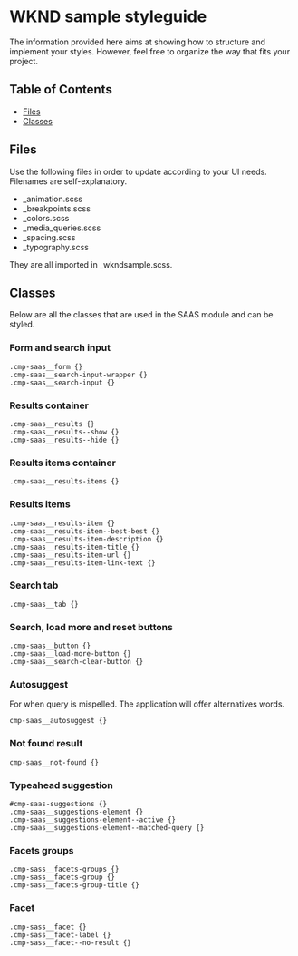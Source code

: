 # WKND sample styleguide

The information provided here aims at showing how to structure and implement your styles. However, feel free to organize the way that fits your project.

## Table of Contents

- [Files](#files)
- [Classes](#classes)

## Files

Use the following files in order to update according to your UI needs. Filenames are self-explanatory.

- \_animation.scss
- \_breakpoints.scss
- \_colors.scss
- \_media_queries.scss
- \_spacing.scss
- \_typography.scss

They are all imported in \_wkndsample.scss.

## Classes

Below are all the classes that are used in the SAAS module and can be styled.

### Form and search input

```
.cmp-saas__form {}
.cmp-saas__search-input-wrapper {}
.cmp-saas__search-input {}
```

### Results container

```
.cmp-saas__results {}
.cmp-saas__results--show {}
.cmp-saas__results--hide {}
```

### Results items container

```
.cmp-saas__results-items {}
```

### Results items

```
.cmp-saas__results-item {}
.cmp-saas__results-item--best-best {}
.cmp-saas__results-item-description {}
.cmp-saas__results-item-title {}
.cmp-saas__results-item-url {}
.cmp-saas__results-item-link-text {}
```

### Search tab

```
.cmp-saas__tab {}
```

### Search, load more and reset buttons

```
.cmp-saas__button {}
.cmp-saas__load-more-button {}
.cmp-saas__search-clear-button {}
```

### Autosuggest

For when query is mispelled. The application will offer alternatives words.

```
cmp-saas__autosuggest {}
```

### Not found result

```
cmp-saas__not-found {}
```

### Typeahead suggestion

```
#cmp-saas-suggestions {}
.cmp-saas__suggestions-element {}
.cmp-saas__suggestions-element--active {}
.cmp-saas__suggestions-element--matched-query {}
```

### Facets groups

```
.cmp-sass__facets-groups {}
.cmp-sass__facets-group {}
.cmp-sass__facets-group-title {}
```

### Facet

```
.cmp-sass__facet {}
.cmp-sass__facet-label {}
.cmp-sass__facet--no-result {}
```
